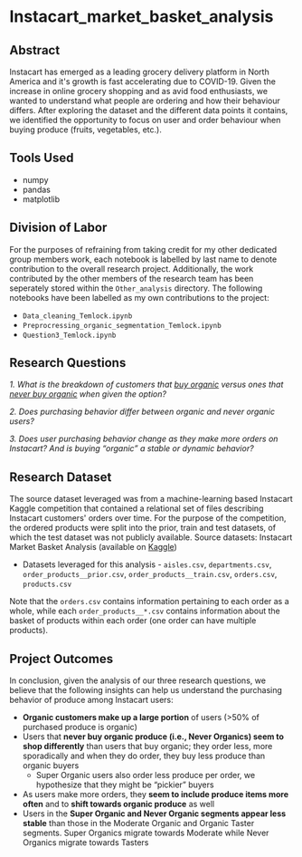 # Instacart\_market\_basket_analysis

## Abstract

Instacart has emerged as a leading grocery delivery platform in North America and it's growth is fast accelerating due to COVID-19. Given the increase in online grocery shopping and as avid foodenthusiasts, we wanted to understand what people are ordering and how their behaviour differs.After exploring the dataset and the different data points it contains, we identified the opportunityto focus on user and order behaviour when buying produce (fruits, vegetables, etc.).

## Tools Used

- numpy
- pandas
- matplotlib

## Division of Labor
For the purposes of refraining from taking credit for my other dedicated group members work, each notebook is labelled by last name to denote contribution to the overall research project. Additionally, the work contributed by the other members of the research team has been seperately stored within the `Other_analysis` directory. The following notebooks have been labelled as my own contributions to the project:

- `Data_cleaning_Temlock.ipynb`
- `Preprocressing_organic_segmentation_Temlock.ipynb`
- `Question3_Temlock.ipynb`

## Research Questions

*1. What is the breakdown of customers that <ins>buy organic</ins> versus ones that <ins>never buyorganic</ins> when given the option?*

*2. Does purchasing behavior differ between organic and never organic users?**3. Does user purchasing behavior change as they make more orders on Instacart? And isbuying “organic” a stable or dynamic behavior?*

## Research Dataset

The source dataset leveraged was from a machine-learning based Instacart Kagglecompetition that contained a relational set of files describing Instacart customers' orders overtime. For the purpose of the competition, the ordered products were split into the prior, train andtest datasets, of which the test dataset was not publicly available.Source datasets: Instacart Market Basket Analysis (available on [Kaggle](https://www.kaggle.com/c/instacart-market-basket-analysis/data))

- Datasets leveraged for this analysis - `aisles.csv`, `departments.csv`,`order_products__prior.csv`, `order_products__train.csv`, `orders.csv`, `products.csv`Note that the `orders.csv` contains information pertaining to each order as a whole, whileeach `order_products__*.csv` contains information about the basket of products within eachorder (one order can have multiple products).

## Project Outcomes

In conclusion, given the analysis of our three research questions, we believe that the followinginsights can help us understand the purchasing behavior of produce among Instacart users:

- **Organic customers make up a large portion** of users (>50% of purchased produce isorganic)
- Users that **never buy organic produce (i.e., Never Organics) seem to shopdifferently** than users that buy organic; they order less, more sporadically and whenthey do order, they buy less produce than organic buyers
	 - Super Organic users also order less produce per order, we hypothesize that theymight be “pickier” buyers- As users make more orders, they **seem to include produce items more often** and to**shift towards organic produce** as well- Users in the **Super Organic and Never Organic segments appear less stable** thanthose in the Moderate Organic and Organic Taster segments. Super Organics migratetowards Moderate while Never Organics migrate towards Tasters